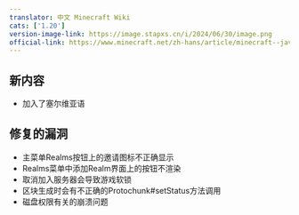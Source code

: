 ```yaml
---
translator: 中文 Minecraft Wiki
cats: ['1.20']
version-image-link: https://image.stapxs.cn/i/2024/06/30/image.png
official-link: https://www.minecraft.net/zh-hans/article/minecraft--java-edition-1-20-1
---
```

## 新内容
* 加入了塞尔维亚语
## 修复的漏洞
* 主菜单Realms按钮上的邀请图标不正确显示
* Realms菜单中添加Realm界面上的按钮不渲染
* 取消加入服务器会导致游戏软锁
* 区块生成时会有不正确的Protochunk#setStatus方法调用
* 磁盘权限有关的崩溃问题
